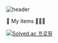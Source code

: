 ![header](https://capsule-render.vercel.app/api?type=wave&color=auto&height=300&section=header&text=capsule%20render&fontSize=90)


🛒 My items
🐢🐳🦐

[![Solved.ac
프로필](http://mazassumnida.wtf/api/v2/generate_badge?boj=zriring)](https://solved.ac/zriring)

